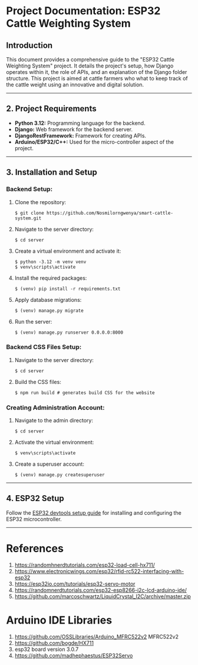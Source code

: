# Project Documentation: ESP32 Cattle Weighting System

## Introduction
This document provides a comprehensive guide to the "ESP32 Cattle Weighting System" project. It details the project's setup, how Django operates within it, the role of APIs, and an explanation of the Django folder structure. This project is aimed at cattle farmers who what to keep track of the cattle weight using an innovative and digital solution.

---

## 2. Project Requirements
- **Python 3.12:** Programming language for the backend.
- **Django:** Web framework for the backend server.
- **DjangoRestFramework:** Framework for creating APIs.
- **Arduino/ESP32/C++:** Used for the micro-controller aspect of the project.

---

## 3. Installation and Setup

### Backend Setup:
1. Clone the repository:
    ```shell
    $ git clone https://github.com/Nosmilorngwenya/smart-cattle-system.git
    ```

2. Navigate to the server directory:
    ```shell
    $ cd server
    ```

3. Create a virtual environment and activate it:
    ```shell
    $ python -3.12 -m venv venv
    $ venv\scripts\activate
    ```

4. Install the required packages:
    ```shell
    $ (venv) pip install -r requirements.txt
    ```

5. Apply database migrations:
    ```shell
    $ (venv) manage.py migrate
    ```

6. Run the server:
    ```shell
    $ (venv) manage.py runserver 0.0.0.0:8000
    ```

### Backend CSS Files Setup:
1. Navigate to the server directory:
    ```shell
    $ cd server
    ```

2. Build the CSS files:
    ```shell
    $ npm run build # generates build CSS for the website
    ```

### Creating Administration Account:
1. Navigate to the admin directory:
    ```shell
    $ cd server
    ```

2. Activate the virtual environment:
    ```shell
    $ venv\scripts\activate
    ```

3. Create a superuser account:
    ```shell
    $ (venv) manage.py createsuperuser
    ```

---

## 4. ESP32 Setup
Follow the [ESP32 devtools setup guide](https://docs.espressif.com/projects/arduino-esp32/en/latest/installing.html) for installing and configuring the ESP32 microcontroller.

---



# References

1. https://randomhnerdtutorials.com/esp32-load-cell-hx711/
2. https://www.electronicwings.com/esp32/rfid-rc522-interfacing-with-esp32
3. https://esp32io.com/tutorials/esp32-servo-motor
3. https://randomnerdtutorials.com/esp32-esp8266-i2c-lcd-arduino-ide/
4. https://github.com/marcoschwartz/LiquidCrystal_I2C/archive/master.zip

# Arduino IDE Libraries
1. https://github.com/OSSLibraries/Arduino_MFRC522v2 MFRC522v2
2. https://github.com/bogde/HX711
3. esp32 board version 3.0.7
4. https://github.com/madhephaestus/ESP32Servo


